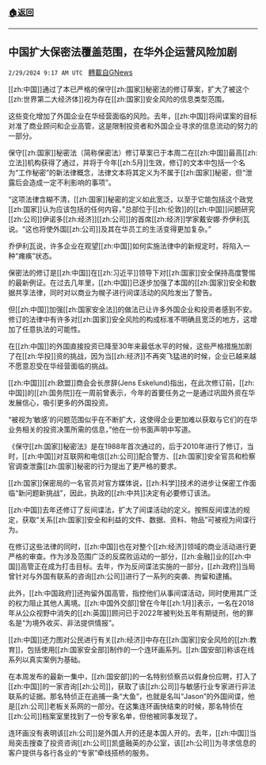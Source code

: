 ###  [:house:返回](README.md)
---


## 中国扩大保密法覆盖范围，在华外企运营风险加剧
`2/29/2024 9:17 AM UTC ` [轉載自GNews](https://gnews.org/articles/2351164)

[[zh:中国]]通过了本已严格的保守[[zh:国家]]秘密法的修订草案，扩大了被这个[[zh:世界第二大经济体]]视为存在[[zh:国家]]安全风险的信息类型范围。

这些变化增加了外国企业在华经营面临的风险。去年，[[zh:中国]]将间谍案的目标对准了商业顾问和企业高管，这是限制投资者和外国企业寻求的信息流动的努力的一部分。

保守[[zh:国家]]秘密法（简称保密法）修订草案已于本周二在[[zh:中国]]最高[[zh:立法]]机构获得了通过，并将于今年[[zh:5月]]生效，修订的文本中包括一个名为“工作秘密”的新法律概念，法律文本将其定义为不属于[[zh:国家]]秘密，但“泄露后会造成一定不利影响的事项”。

“这项法律含糊不清，[[zh:国家]]秘密的定义如此宽泛，以至于它能包括这个政党[[zh:国家]]认为应该包括的任何内容，”总部位于[[zh:伦敦]]的[[zh:中国]]问题研究[[zh:公司]]伊诺多[[zh:经济]][[zh:公司]]的首席[[zh:经济]]学家戴安娜·乔伊利瓦说。“这也将使外国[[zh:公司]]及其在华员工的生活变得更加复杂。”

乔伊利瓦说，许多企业在观望[[zh:中国]]如何实施法律中的新规定时，将陷入一种“瘫痪”状态。

保密法的修订是[[zh:中国]]在[[zh:习近平]]领导下对[[zh:国家]]安全保持高度警惕的最新例证。在过去几年里，[[zh:中国]]已逐步加强了本国的[[zh:国家]]安全和数据共享法律，同时对以商业为幌子进行间谍活动的风险发出了警告。

但[[zh:中国]]加强[[zh:国家安全法]]的做法已让许多外国企业和投资者感到不安。修订的法律中有许多对[[zh:国家]]安全风险的构成标准不明确且宽泛的地方，这增加了任意执法的可能性。

在[[zh:中国]]的外国直接投资已降至30年来最低水平的时候，这些严格措施加剧了在[[zh:华投]]资的挑战，因为当[[zh:经济]]不再突飞猛进的时候，企业已越来越不愿意忍受在华经营面临的挑战。

[[zh:中国]][[zh:欧盟]]商会会长彦辞(Jens Eskelund)指出，在此次修订前，[[zh:中国]]的[[zh:国务院]]在一周前曾表示，今年的首要任务之一是通过巩固外资在华发展信心，吸引更多的外国投资。

“被视为‘敏感’的问题范围似乎在不断扩大，这使得企业更加难以获取与它们的在华业务相关的投资决策所需的信息，”他在一份书面声明中写道。

《保守[[zh:国家]]秘密法》是在1988年首次通过的，后于2010年进行了修订，当时，[[zh:中国]]对互联网和电信[[zh:公司]]配合警方、[[zh:国家]]安全官员和检察官调查泄露[[zh:国家]]秘密的行为提出了更严格的要求。

[[zh:国家]]保密局的一名官员对官方媒体说，[[zh:科学]]技术的进步让保密工作面临“新问题新挑战”，因此，执政的[[zh:中共]]决定有必要修订该法。

[[zh:中国]]去年还修订了反间谍法，扩大了间谍活动的定义。按照反间谍法的规定，获取“关系[[zh:国家]]安全和利益的文件、数据、资料、物品”可被视为间谍行为。

在修订这些法律的同时，[[zh:中国]]也在对整个[[zh:经济]]领域的商业活动进行更严格的审查。作为涉及范围广泛的反腐败运动的一部分，[[zh:金融]]业的[[zh:中国]]高管正在成为打击目标。去年，作为反间谍法实施的一部分，[[zh:政府]]当局曾针对与外国有联系的咨询[[zh:公司]]进行了一系列的突袭、拘留和逮捕。

此外，[[zh:中国政府]]还拘留外国高管，指控他们从事间谍活动，同时使用其广泛的权力阻止其他人离境。[[zh:中国外交部]]曾在今年[[zh:1月]]表示，一名在2018年从公众视野中消失的[[zh:英国]]顾问已于2022年被判处五年有期徒刑，他的罪名是“为境外收买、非法提供情报”。

[[zh:中国]]还力图对公民进行有关[[zh:经济]]中存在[[zh:国家]]安全风险的[[zh:教育]]，包括使用[[zh:国家安全部]]制作的一个连环画系列。[[zh:国安部]]称该在线系列以真实案例为基础。

在本周发布的最新一集中，[[zh:国安部]]的一名特别侦察员以假身份应聘，打入了[[zh:中国]]的一家咨询[[zh:公司]]，获取了该[[zh:公司]]与敏感行业专家进行非法联系的证据。那名特侦正在追捕一条“大鱼”，也就是名叫“Jason”的外国间谍，他是[[zh:公司]]老板关系网的一部分。在这集连环画快结束的时候，那名特侦在[[zh:公司]]档案室里找到了一份专家名单，但他被同事发现了。

连环画没有表明该[[zh:公司]]是外国人开的还是本国人开的。去年，[[zh:中国]]当局突击搜查了投资咨询[[zh:公司]]凯盛融英的办公室，该[[zh:公司]]为寻求信息的客户提供与各行各业的“专家”牵线搭桥的服务。
